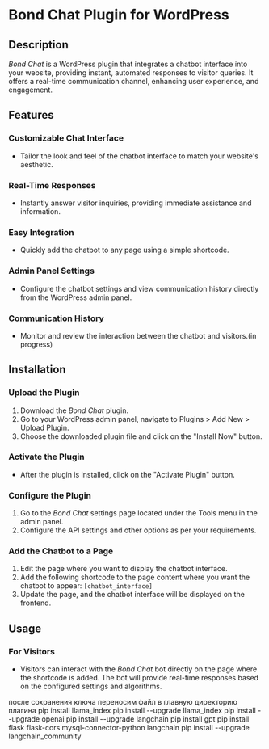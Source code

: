 # Bond Chat Plugin for WordPress

## Description
*Bond Chat* is a WordPress plugin that integrates a chatbot interface into your website, providing instant, automated responses to visitor queries. It offers a real-time communication channel, enhancing user experience, and engagement.

## Features

### Customizable Chat Interface
* Tailor the look and feel of the chatbot interface to match your website's aesthetic.

### Real-Time Responses
* Instantly answer visitor inquiries, providing immediate assistance and information.

### Easy Integration
* Quickly add the chatbot to any page using a simple shortcode.

### Admin Panel Settings
* Configure the chatbot settings and view communication history directly from the WordPress admin panel.

### Communication History
* Monitor and review the interaction between the chatbot and visitors.(in progress)

## Installation

### Upload the Plugin
1. Download the *Bond Chat* plugin.
2. Go to your WordPress admin panel, navigate to Plugins > Add New > Upload Plugin.
3. Choose the downloaded plugin file and click on the "Install Now" button.

### Activate the Plugin
* After the plugin is installed, click on the "Activate Plugin" button.

### Configure the Plugin
1. Go to the *Bond Chat* settings page located under the Tools menu in the admin panel.
2. Configure the API settings and other options as per your requirements.

### Add the Chatbot to a Page
1. Edit the page where you want to display the chatbot interface.
2. Add the following shortcode to the page content where you want the chatbot to appear: `[chatbot_interface]`
3. Update the page, and the chatbot interface will be displayed on the frontend.

## Usage

### For Visitors
* Visitors can interact with the *Bond Chat* bot directly on the page where the shortcode is added. The bot will provide real-time responses based on the configured settings and algorithms.


после сохранения ключа переносим файл в главную директорию плагина
pip install llama_index
pip install --upgrade llama_index
pip install --upgrade openai
pip install --upgrade langchain
pip install gpt
pip install flask flask-cors mysql-connector-python langchain
pip install --upgrade langchain_community
